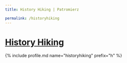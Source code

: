 ```yaml
---
title: History Hiking | Patromierz

permalink: /historyhiking
---
```


# [History Hiking](https://patronite.pl/historyhiking)

{% include profile.md name="historyhiking" prefix="h" %}
